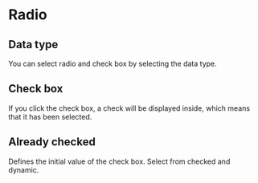 # Radio## Data typeYou can select radio and check box by selecting the data type.## Check boxIf you click the check box, a check will be displayed inside, which means that it has been selected.## Already checkedDefines the initial value of the check box. Select from checked and dynamic.